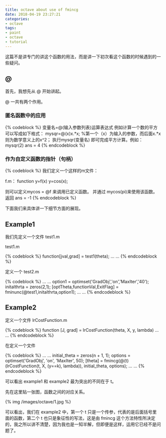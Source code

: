 ```yaml
---
title: octave about use of fmincg
date: 2018-04-19 23:27:21
categories:
- octave
tags:
- paint
- octave
- tutorial
---
```

这篇不是讲专门的讲这个函数的用法，而是讲一下初次看这个函数的时候遇到的一些疑问。

<!-- more -->

 ## @

首先，我想先从 @ 开始讲起。

@ 一共有两个作用。

### 匿名函数中的应用

{% codeblock %}
变量名=@(输入参数列表)运算表达式
例如计算一个数的平方可以写成如下格式：
mysqr=@(x)x.*x;
%第一个（x）为输入的参数，而后面x.*x则为数学意义上的x^2；
执行mysqr(变量名) 即可完成平方计算。例如：
mysqr(2)
  ans = 4
{% endcodeblock %}

### 作为自定义函数的指针（句柄）

{% codeblock %}
我们定义一个这样的m文件：

f.m：
	function  y=f(x)
	y=cos(x);
	
则可以定义mycos = @f 来调用已定义函数。
并通过 mycos(pi)来使用该函数。
返回 ans = -1
{% endcodeblock %}

下面我们来具体讲一下细节方面的展现。

## Example1

我们先定义一个文件 test1.m

test1.m

{% codeblock %}
function[jval,grad] = test1(theta);
...
...
{% endcodeblock %}

定义一个 test2.m

{% codeblock %}
...
...
option1 = optimset('GradObj','on','MaxIter','40');
initalthrta = zeros(2,1);
[optTheta,functionVal,ExitFlag] = fminunc(@test1,initalthrta,option1);
...
...
{% endcodeblock %}

## Example2

定义一个文件 lrCostFunction.m

{% codeblock %}
function [J, grad] = lrCostFunction(theta, X, y, lambda)
...
...
{% endcodeblock %}

在定义一个文件

{% codeblock %}
...
...
initial_theta = zeros(n + 1, 1); 
options = optimset('GradObj', 'on', 'MaxIter', 50);
[theta] = fmincg(@(t)(lrCostFunction(t, X, (y==k), lambda)), initial_theta, options);
...
...
{% endcodeblock %}

可以看出 example1 和 example2 最为突出的不同在于 t。

先在这里贴一张图，函数之间的对应关系。

{% img /images/octave/1.jpg %}

可以看出，我们在 example2 中，第一个 t 只是一个传参，代表的是后面括号里面的函数，第二个 t 也只是象征性的写法，这是由 fmincg 这个方法特性所决定的，我之所以讲不清楚，因为我也是一知半解，但即便是这样，运用它已经不是问题了。